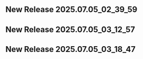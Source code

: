 ## New Release 2025.07.05_02_39_59
## New Release 2025.07.05_03_12_57
## New Release 2025.07.05_03_18_47
